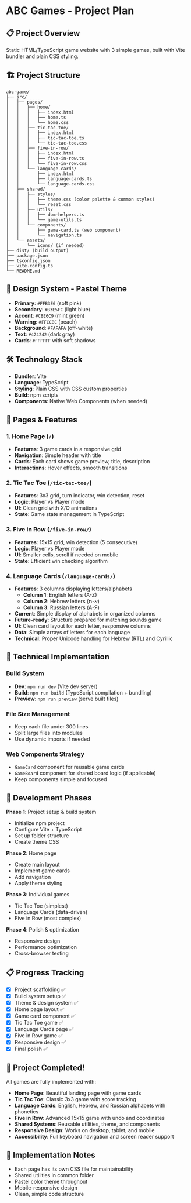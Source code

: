 # ABC Games - Project Plan

## 📋 Project Overview
Static HTML/TypeScript game website with 3 simple games, built with Vite bundler and plain CSS styling.

## 🏗️ Project Structure
```
abc-game/
├── src/
│   ├── pages/
│   │   ├── home/
│   │   │   ├── index.html
│   │   │   ├── home.ts
│   │   │   └── home.css
│   │   ├── tic-tac-toe/
│   │   │   ├── index.html
│   │   │   ├── tic-tac-toe.ts
│   │   │   └── tic-tac-toe.css
│   │   ├── five-in-row/
│   │   │   ├── index.html
│   │   │   ├── five-in-row.ts
│   │   │   └── five-in-row.css
│   │   └── language-cards/
│   │       ├── index.html
│   │       ├── language-cards.ts
│   │       └── language-cards.css
│   ├── shared/
│   │   ├── styles/
│   │   │   ├── theme.css (color palette & common styles)
│   │   │   └── reset.css
│   │   ├── utils/
│   │   │   ├── dom-helpers.ts
│   │   │   └── game-utils.ts
│   │   └── components/
│   │       ├── game-card.ts (web component)
│   │       └── navigation.ts
│   └── assets/
│       └── icons/ (if needed)
├── dist/ (build output)
├── package.json
├── tsconfig.json
├── vite.config.ts
└── README.md
```

## 🎨 Design System - Pastel Theme
- **Primary**: `#FFB3E6` (soft pink)
- **Secondary**: `#B3E5FC` (light blue) 
- **Accent**: `#C8E6C9` (mint green)
- **Warning**: `#FFCCBC` (peach)
- **Background**: `#FAFAFA` (off-white)
- **Text**: `#424242` (dark gray)
- **Cards**: `#FFFFFF` with soft shadows

## 🛠️ Technology Stack
- **Bundler**: Vite
- **Language**: TypeScript
- **Styling**: Plain CSS with CSS custom properties
- **Build**: npm scripts
- **Components**: Native Web Components (when needed)

## 📱 Pages & Features

### 1. Home Page (`/`)
- **Features**: 3 game cards in a responsive grid
- **Navigation**: Simple header with title
- **Cards**: Each card shows game preview, title, description
- **Interactions**: Hover effects, smooth transitions

### 2. Tic Tac Toe (`/tic-tac-toe/`)
- **Features**: 3x3 grid, turn indicator, win detection, reset
- **Logic**: Player vs Player mode
- **UI**: Clean grid with X/O animations
- **State**: Game state management in TypeScript

### 3. Five in Row (`/five-in-row/`)
- **Features**: 15x15 grid, win detection (5 consecutive)
- **Logic**: Player vs Player mode
- **UI**: Smaller cells, scroll if needed on mobile
- **State**: Efficient win checking algorithm

### 4. Language Cards (`/language-cards/`)
- **Features**: 3 columns displaying letters/alphabets
  - **Column 1**: English letters (A-Z)
  - **Column 2**: Hebrew letters (א-ת) 
  - **Column 3**: Russian letters (А-Я)
- **Current**: Simple display of alphabets in organized columns
- **Future-ready**: Structure prepared for matching sounds game
- **UI**: Clean card layout for each letter, responsive columns
- **Data**: Simple arrays of letters for each language
- **Technical**: Proper Unicode handling for Hebrew (RTL) and Cyrillic

## 🔧 Technical Implementation

### Build System
- **Dev**: `npm run dev` (Vite dev server)
- **Build**: `npm run build` (TypeScript compilation + bundling)
- **Preview**: `npm run preview` (serve built files)

### File Size Management
- Keep each file under 300 lines
- Split large files into modules
- Use dynamic imports if needed

### Web Components Strategy
- `GameCard` component for reusable game cards
- `GameBoard` component for shared board logic (if applicable)
- Keep components simple and focused

## 🎯 Development Phases

**Phase 1**: Project setup & build system
- Initialize npm project
- Configure Vite + TypeScript
- Set up folder structure
- Create theme CSS

**Phase 2**: Home page
- Create main layout
- Implement game cards
- Add navigation
- Apply theme styling

**Phase 3**: Individual games
- Tic Tac Toe (simplest)
- Language Cards (data-driven)
- Five in Row (most complex)

**Phase 4**: Polish & optimization
- Responsive design
- Performance optimization
- Cross-browser testing

## 📋 Progress Tracking
- [x] Project scaffolding ✅
- [x] Build system setup ✅
- [x] Theme & design system ✅
- [x] Home page layout ✅
- [x] Game card component ✅
- [x] Tic Tac Toe game ✅
- [x] Language Cards page ✅
- [x] Five in Row game ✅
- [x] Responsive design ✅
- [x] Final polish ✅

## 🎉 Project Completed!

All games are fully implemented with:
- **Home Page**: Beautiful landing page with game cards
- **Tic Tac Toe**: Classic 3x3 game with score tracking
- **Language Cards**: English, Hebrew, and Russian alphabets with phonetics
- **Five in Row**: Advanced 15x15 game with undo and coordinates
- **Shared Systems**: Reusable utilities, theme, and components
- **Responsive Design**: Works on desktop, tablet, and mobile
- **Accessibility**: Full keyboard navigation and screen reader support

## 📝 Implementation Notes
- Each page has its own CSS file for maintainability
- Shared utilities in common folder
- Pastel color theme throughout
- Mobile-responsive design
- Clean, simple code structure 